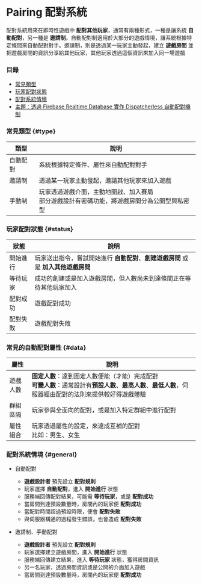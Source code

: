 # Pairing 配對系統

配對系統用來在即時性遊戲中 **配對其他玩家**，通常有兩種形式，一種是讓系統 **自動配對**，另一種是 **邀請制**。自動配對制適用於大部分的遊戲情境，讓系統根據特定條間來自動配對對手。邀請制，則是透過某一玩家主動發起，建立 **遊戲房間** 並把遊戲房間的資訊分享給其他玩家，其他玩家透過這個資訊來加入同一場遊戲

### 目錄

* [常見類型](#type)
* [玩家配對狀態](#status)
* [配對系統情境](#general)
* [主題：透過 Firebase Realtime Database 實作 Dispatcherless 自動配對機制](queue-and-pairing/pairing-realtime-dispatcherless.md)

### 常見類型 {#type}

| 類型 | 說明 |
| --- | --- |
| 自動配對 | 系統根據特定條件、屬性來自動配對對手 |
| 邀請制 | 透過某一玩家主動發起，邀請其他玩家來加入遊戲 |
| 手動制 | 玩家透過遊戲介面，主動地開啟、加入賽局 <br> 部分遊戲設計有密碼功能，將遊戲房間分為公開型與私密型 |

### 玩家配對狀態 {#status}

| 狀態 | 說明 |
| --- | --- |
| 開始進行 | 玩家送出指令，嘗試開始進行 **自動配對**、**創建遊戲房間** 或是 **加入其他遊戲房間** |
| 等待玩家 | 成功的創建或是加入遊戲房間，但人數尚未到達條間正在等待其他玩家加入 |
| 配對成功 | 遊戲配對成功 |
| 配對失敗 | 遊戲配對失敗 |

### 常見的自動配對屬性 {#data}

| 屬性 | 說明 |
| --- | --- |
| 遊戲人數 | **固定人數**：達到固定人數便能（才能）完成配對 <br> **可變人數**：通常設計有**預設人數**、**最高人數**、**最低人數**，伺服器經由配對的法則來提供較好得遊戲體驗 |
| 群組區隔 | 玩家參與全面向的配對，或是加入特定群組中進行配對 |
| 屬性組合 | 玩家透過屬性的設定，來達成互補的配對 <br> 比如：男生、女生 |

### 配對系統情境 {#general}

* 自動配對
    * **遊戲設計者** 預先設立 **配對規則**
    * 玩家選擇 **自動配對**，進入 **開始進行** 狀態
    * 服務端回傳配對結果，可能需 **等待玩家**，或是 **配對成功**
    * 當房間到達預設數量時，房間內的玩家便 **配對成功**
    * 當配對時間超過預設時限，便會 **配對失敗**
    * 與伺服器構通的過程發生錯誤，也會造成 **配對失敗**
    
    
* 邀請制、手動配對
    * **遊戲設計者** 預先設立 **配對規則**
    * 玩家選擇建立遊戲房間，進入 **開始進行** 狀態
    * 服務端回傳建立結果，進入 **等待玩家** 狀態，獲得房間資訊
    * 另一名玩家，透過房間資訊或是公開的介面加入遊戲
    * 當房間到達預設數量時，房間內的玩家便 **配對成功**